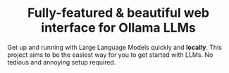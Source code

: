 

<h1 align="center">
  Fully-featured & beautiful web interface for Ollama LLMs
</h1>

Get up and running with Large Language Models quickly and **locally**.
This project aims to be the easiest way for you to get started with LLMs. No tedious and annoying setup required.

 
